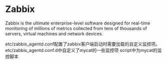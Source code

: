 # Zabbix
Zabbix is the ultimate enterprise-level software designed for real-time monitoring of millions of metrics collected from tens of thousands of servers, virtual machines and network devices.

etc/zabbix_agentd.conf配置了zabbix客户端启动时需要加载的自定义监控项。
etc/zabbix_agentd.conf.d中自定义了mycat的一些监控项
script中为mycat的监控脚本
